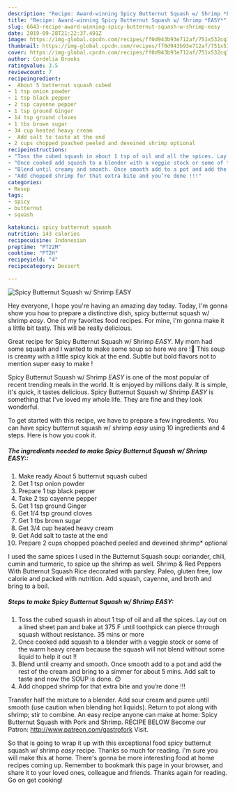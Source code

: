 ```yaml
---
description: "Recipe: Award-winning Spicy Butternut Squash w/ Shrimp *EASY*"
title: "Recipe: Award-winning Spicy Butternut Squash w/ Shrimp *EASY*"
slug: 6643-recipe-award-winning-spicy-butternut-squash-w-shrimp-easy
date: 2019-09-28T21:22:37.491Z
image: https://img-global.cpcdn.com/recipes/ff0d943b93e712af/751x532cq70/spicy-butternut-squash-w-shrimp-easy-recipe-main-photo.jpg
thumbnail: https://img-global.cpcdn.com/recipes/ff0d943b93e712af/751x532cq70/spicy-butternut-squash-w-shrimp-easy-recipe-main-photo.jpg
cover: https://img-global.cpcdn.com/recipes/ff0d943b93e712af/751x532cq70/spicy-butternut-squash-w-shrimp-easy-recipe-main-photo.jpg
author: Cordelia Brooks
ratingvalue: 3.5
reviewcount: 7
recipeingredient:
-  About 5 butternut squash cubed
- 1 tsp onion powder
- 1 tsp black pepper
- 2 tsp cayenne pepper
- 1 tsp ground Ginger
- 14 tsp ground cloves
- 1 tbs brown sugar
- 34 cup heated heavy cream
-  Add salt to taste at the end
- 2 cups chopped poached peeled and deveined shrimp optional
recipeinstructions:
- "Toss the cubed squash in about 1 tsp of oil and all the spices. Lay out on a lined sheet pan and bake at 375 F until toothpick can pierce through squash without resistance. 35 mins or more"
- "Once cooked add squash to a blender with a veggie stock or some of the warm heavy cream because the squash will not blend without some liquid to help it out !!"
- "Blend until creamy and smooth. Once smooth add to a pot and add the rest of the cream and bring to a simmer for about 5 mins. Add salt to taste and now the SOUP is done. 😊"
- "Add chopped shrimp for that extra bite and you’re done !!!"
categories:
- Resep
tags:
- spicy
- butternut
- squash

katakunci: spicy butternut squash
nutrition: 143 calories
recipecuisine: Indonesian
preptime: "PT22M"
cooktime: "PT2H"
recipeyield: "4"
recipecategory: Dessert

---
```



![Spicy Butternut Squash w/ Shrimp *EASY*](https://img-global.cpcdn.com/recipes/ff0d943b93e712af/751x532cq70/spicy-butternut-squash-w-shrimp-easy-recipe-main-photo.jpg)

Hey everyone, I hope you're having an amazing day today. Today, I'm gonna show you how to prepare a distinctive dish, spicy butternut squash w/ shrimp *easy*. One of my favorites food recipes. For mine, I'm gonna make it a little bit tasty. This will be really delicious.

Great recipe for Spicy Butternut Squash w/ Shrimp *EASY*. My mom had some squash and I wanted to make some soup so here we are !🤗 This soup is creamy with a little spicy kick at the end. Subtle but bold flavors not to mention super easy to make !

Spicy Butternut Squash w/ Shrimp *EASY* is one of the most popular of recent trending meals in the world. It is enjoyed by millions daily. It is simple, it's quick, it tastes delicious. Spicy Butternut Squash w/ Shrimp *EASY* is something that I've loved my whole life. They are fine and they look wonderful.


To get started with this recipe, we have to prepare a few ingredients. You can have spicy butternut squash w/ shrimp *easy* using 10 ingredients and 4 steps. Here is how you cook it.

##### The ingredients needed to make Spicy Butternut Squash w/ Shrimp *EASY*::

1. Make ready  About 5 butternut squash cubed
1. Get 1 tsp onion powder
1. Prepare 1 tsp black pepper
1. Take 2 tsp cayenne pepper
1. Get 1 tsp ground Ginger
1. Get 1/4 tsp ground cloves
1. Get 1 tbs brown sugar
1. Get 3/4 cup heated heavy cream
1. Get  Add salt to taste at the end
1. Prepare 2 cups chopped poached peeled and deveined shrimp* optional


I used the same spices I used in the Butternut Squash soup: coriander, chili, cumin and turmeric, to spice up the shrimp as well. Shrimp &amp; Red Peppers With Butternut Squash Rice decorated with parsley. Paleo, gluten free, low calorie and packed with nutrition. Add squash, cayenne, and broth and bring to a boil. 

##### Steps to make Spicy Butternut Squash w/ Shrimp *EASY*:

1. Toss the cubed squash in about 1 tsp of oil and all the spices. Lay out on a lined sheet pan and bake at 375 F until toothpick can pierce through squash without resistance. 35 mins or more
1. Once cooked add squash to a blender with a veggie stock or some of the warm heavy cream because the squash will not blend without some liquid to help it out !!
1. Blend until creamy and smooth. Once smooth add to a pot and add the rest of the cream and bring to a simmer for about 5 mins. Add salt to taste and now the SOUP is done. 😊
1. Add chopped shrimp for that extra bite and you’re done !!!


Transfer half the mixture to a blender. Add sour cream and puree until smooth (use caution when blending hot liquids). Return to pot along with shrimp; stir to combine. An easy recipe anyone can make at home: Spicy Butternut Squash with Pork and Shrimp. RECIPE BELOW Become our Patron: http://www.patreon.com/gastrofork Visit. 

So that is going to wrap it up with this exceptional food spicy butternut squash w/ shrimp *easy* recipe. Thanks so much for reading. I'm sure you will make this at home. There's gonna be more interesting food at home recipes coming up. Remember to bookmark this page in your browser, and share it to your loved ones, colleague and friends. Thanks again for reading. Go on get cooking!
